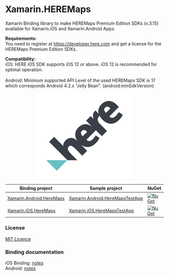 # Xamarin.HEREMaps
Xamarin Binding library to make HEREMaps Premium Edition SDKs (v.3.15) available for Xamarin.iOS and Xamarin.Android Apps.

**Requirements:**<br>
You need to register at https://developer.here.com and get a license for the HEREMaps Premium Edition SDKs.

**Compatibility:**<br>
iOS: HERE iOS SDK supports iOS 12 or above. iOS 12 is recommended for optimal operation.
<br><br>
Android: Minimum supported API Level of the used HEREMaps SDK is 17 which corresponds Android 4.2.x "Jelly Bean". (android:minSdkVersion)

<p align="center">
<img src="docs/icons/HERE_logo.png" width="300">
</p>

| Binding project                                     | Sample project                                            | NuGet                                     |
|---------------------------------------------|---------------------------------------------------|-------------------------------------------|
| [Xamarin.Android.HereMaps][binding-android] | [Xamarin.Android.HereMapsTestApp][android-sample] | [![NuGet](https://img.shields.io/nuget/v/Xamarin.Android.HereMaps.svg?label=NuGet)](https://www.nuget.org/packages/Xamarin.Android.HereMaps/) |
| [Xamarin.iOS.HereMaps][binding-ios]         | [Xamarin.iOS.HereMapsTestApp][ios-sample]         | [![NuGet](https://img.shields.io/nuget/v/Xamarin.iOS.HereMaps.svg?label=NuGet)](https://www.nuget.org/packages/Xamarin.iOS.HereMaps/)         |


[official-docs-sdk-android]: https://developer.here.com/documentation/android-premium/3.15/dev_guide/topics/user-guide.html
[official-docs-sdk-ios]: https://developer.here.com/documentation/ios-premium/3.15/dev_guide/topics/user-guide.html

[binding-android]: Xamarin.Android.HEREMaps/
[binding-ios]: Xamarin.iOS.HEREMaps/

[android-sample]: Xamarin.Android.HereMapsTestApp/
[ios-sample]: Xamarin.iOS.HereMapsTestApp/


### License
[MIT Licence](LICENSE) 


### Binding documentation
iOS Binding: [notes](NativeLibraries/ios-binding-notes.md)<br>
Android: [notes](Xamarin.Android.HEREMaps/android-binding-notes.md)<br>